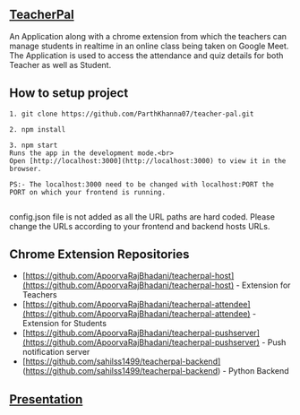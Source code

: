 ## [TeacherPal](https://www.youtube.com/watch?v=KJj-FI74BFM)
An Application along with a chrome extension from which the teachers can manage students in realtime in an online class being taken on Google Meet. The Application is used to access the attendance and quiz details for both Teacher as well as Student. 



## How to setup project
``` 
1. git clone https://github.com/ParthKhanna07/teacher-pal.git

2. npm install

3. npm start
Runs the app in the development mode.<br>
Open [http://localhost:3000](http://localhost:3000) to view it in the browser.

PS:- The localhost:3000 need to be changed with localhost:PORT the PORT on which your frontend is running.


```
config.json file is not added as all the URL paths are hard coded.
Please change the URLs according to your frontend and backend hosts URLs.


## Chrome Extension Repositories
- [https://github.com/ApoorvaRajBhadani/teacherpal-host](https://github.com/ApoorvaRajBhadani/teacherpal-host) - Extension for Teachers
- [https://github.com/ApoorvaRajBhadani/teacherpal-attendee](https://github.com/ApoorvaRajBhadani/teacherpal-attendee) - Extension for Students
- [https://github.com/ApoorvaRajBhadani/teacherpal-pushserver](https://github.com/ApoorvaRajBhadani/teacherpal-pushserver) - Push notification server
- [https://github.com/sahilss1499/teacherpal-backend] (https://github.com/sahilss1499/teacherpal-backend) - Python Backend

## [Presentation](https://docs.google.com/presentation/d/10PAzZXnm0BhfO8k0iW3gdFe0V_lNlGciSLO6_43njm4/edit?usp=sharing)



